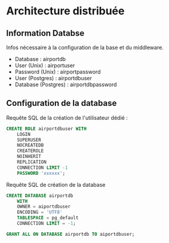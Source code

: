# Architecture distribuée 

## Information Databse
Infos nécessaire à la configuration de la base et du middleware.
- Database : airportdb
- User (Unix) : airportuser
- Password (Unix) : airportpassword
- User (Postgres) : airportdbuser
- Database (Postgres) : airportdbpassword

## Configuration de la database
Requête SQL de la création de l'utilisateur dédié :

```SQL
CREATE ROLE airportdbuser WITH
	LOGIN
	SUPERUSER
	NOCREATEDB
	CREATEROLE
	NOINHERIT
	REPLICATION
	CONNECTION LIMIT -1
	PASSWORD 'xxxxxx';
```

Requête SQL de création de la database
```SQL
CREATE DATABASE airportdb
    WITH 
    OWNER = aiportdbuser
    ENCODING = 'UTF8'
    TABLESPACE = pg_default
    CONNECTION LIMIT = -1;

GRANT ALL ON DATABASE airportdb TO aiportdbuser;
```